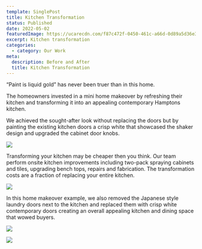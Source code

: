 ```yaml
---
template: SinglePost
title: Kitchen Transformation
status: Published
date: 2022-05-02
featuredImage: https://ucarecdn.com/f87c472f-0450-461c-a66d-0d89a5d36e3d/-/crop/892x562/0,201/-/preview/
excerpt: Kitchen transformation
categories:
  - category: Our Work
meta:
  description: Before and After
  title: Kitchen Transformation
---
```


 “Paint is liquid gold” has never been truer than in this home.

The homeowners invested in a mini home makeover by refreshing their kitchen and transforming it into an appealing contemporary Hamptons kitchen.

We achieved the sought-after look without replacing the doors but by painting the existing kitchen doors a crisp white that showcased the shaker design and upgraded the cabinet door knobs.

![](https://ucarecdn.com/258cea48-780a-4d32-bde1-80fae938ff5f/)

Transforming your kitchen may be cheaper then you think. Our team perform onsite kitchen improvements including two-pack spraying cabinets and tiles, upgrading bench tops, repairs and fabrication. The transformation costs are a fraction of replacing your entire kitchen. 

![](https://ucarecdn.com/a16e1f9f-053f-41fc-8cf6-2b5e9b40567c/)

In this home makeover example, we also removed the Japanese style laundry doors next to the kitchen and replaced them with crisp white contemporary doors creating an overall appealing kitchen and dining space that wowed buyers. 

![](https://ucarecdn.com/7fe0aadf-ecab-4047-af79-0589f5992fea/)



![](https://ucarecdn.com/d055b256-6898-47b3-bc13-27f6f1e47689/)